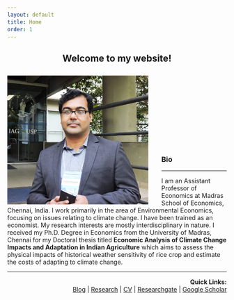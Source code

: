```yaml
---
layout: default
title: Home
order: 1
---
```

<h2 style="text-align:center;">Welcome to my website! </h2>
<img src="/images/AP_Brazil.jpg" align=left style="width:324px;height:297px;margin-top:10px;margin-right:30px"/>
<br />
<br />
<br />
<br />
<br />
<br />
<br />
<br />
<br />
<br />

### Bio
------------------------------------
I am an Assistant Professor of Economics at Madras School of Economics, Chennai, India. I work primarily in the area of Environmental Economics, focusing on issues relating to climate change. I have been trained as an economist. My research interests are mostly interdisciplinary in nature. I received my Ph.D. Degree in Economics from the University of Madras, Chennai for my Doctoral thesis titled **Economic Analysis of Climate Change Impacts and Adaptation in Indian Agriculture** which aims to assess the physical impacts of historical weather sensitivity of rice crop and estimate the costs of adapting to climate change.

------------------------------------

<p align="right">
  <b>Quick Links:</b><br>
  <a href="http://apattanayak.github.io/Blog">Blog</a> |
  <a href="http://apattanayak.github.io/Research">Research</a> |
  <a href="#">CV</a> |
  <a href="https://www.researchgate.net/profile/Anubhab-Pattanayak">Researchgate</a> |
  <a href="https://scholar.google.com/citations?user=7BrGcMoAAAAJ&hl=en&oi=ao">Google Scholar</a>
  <br><br>
</p>
